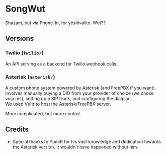 # SongWut

Shazam, but via Phone-In, for yeshivalite. Wut??

## Versions

### Twilio (`twilio/`)

An API serving as a backend for Twilio webhook calls.

### Asterisk (`asterisk/`)

A custom phone system powered by Asterisk (and FreePBX if you want).  
Involves manually buying a DID from your provider of choice (we chose voip.ms), setting up a SIP trunk, and configuring the dialplan.  
We used Vultr to host the Asterisk/FreePBX server.

More complicated, but more control.

## Credits

-   Special thanks to YumiR for his vast knowledge and dedication towards the Asterisk version. It wouldn't have happened without him.
